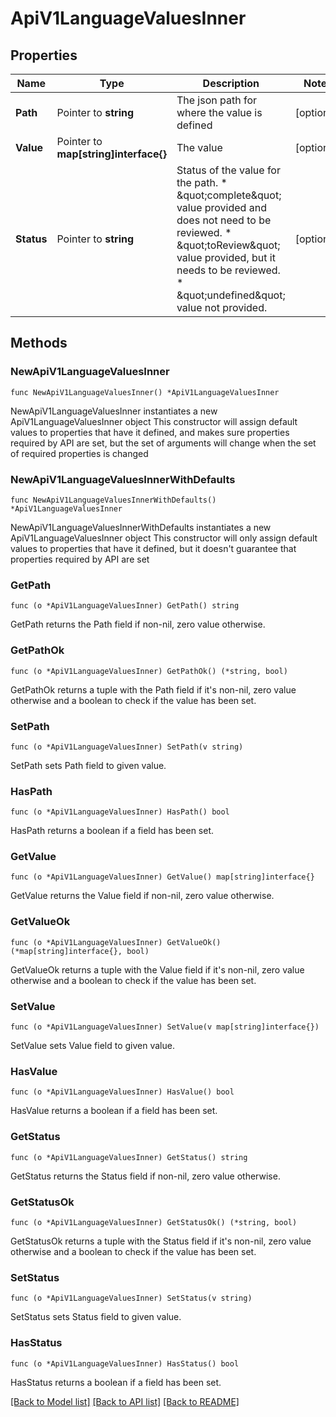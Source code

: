 # ApiV1LanguageValuesInner

## Properties

Name | Type | Description | Notes
------------ | ------------- | ------------- | -------------
**Path** | Pointer to **string** | The json path for where the value is defined | [optional] 
**Value** | Pointer to **map[string]interface{}** | The value | [optional] 
**Status** | Pointer to **string** | Status of the value for the path. * \&quot;complete\&quot; value provided and does not need to be reviewed. * \&quot;toReview\&quot; value provided, but it needs to be reviewed. * \&quot;undefined\&quot; value not provided.  | [optional] 

## Methods

### NewApiV1LanguageValuesInner

`func NewApiV1LanguageValuesInner() *ApiV1LanguageValuesInner`

NewApiV1LanguageValuesInner instantiates a new ApiV1LanguageValuesInner object
This constructor will assign default values to properties that have it defined,
and makes sure properties required by API are set, but the set of arguments
will change when the set of required properties is changed

### NewApiV1LanguageValuesInnerWithDefaults

`func NewApiV1LanguageValuesInnerWithDefaults() *ApiV1LanguageValuesInner`

NewApiV1LanguageValuesInnerWithDefaults instantiates a new ApiV1LanguageValuesInner object
This constructor will only assign default values to properties that have it defined,
but it doesn't guarantee that properties required by API are set

### GetPath

`func (o *ApiV1LanguageValuesInner) GetPath() string`

GetPath returns the Path field if non-nil, zero value otherwise.

### GetPathOk

`func (o *ApiV1LanguageValuesInner) GetPathOk() (*string, bool)`

GetPathOk returns a tuple with the Path field if it's non-nil, zero value otherwise
and a boolean to check if the value has been set.

### SetPath

`func (o *ApiV1LanguageValuesInner) SetPath(v string)`

SetPath sets Path field to given value.

### HasPath

`func (o *ApiV1LanguageValuesInner) HasPath() bool`

HasPath returns a boolean if a field has been set.

### GetValue

`func (o *ApiV1LanguageValuesInner) GetValue() map[string]interface{}`

GetValue returns the Value field if non-nil, zero value otherwise.

### GetValueOk

`func (o *ApiV1LanguageValuesInner) GetValueOk() (*map[string]interface{}, bool)`

GetValueOk returns a tuple with the Value field if it's non-nil, zero value otherwise
and a boolean to check if the value has been set.

### SetValue

`func (o *ApiV1LanguageValuesInner) SetValue(v map[string]interface{})`

SetValue sets Value field to given value.

### HasValue

`func (o *ApiV1LanguageValuesInner) HasValue() bool`

HasValue returns a boolean if a field has been set.

### GetStatus

`func (o *ApiV1LanguageValuesInner) GetStatus() string`

GetStatus returns the Status field if non-nil, zero value otherwise.

### GetStatusOk

`func (o *ApiV1LanguageValuesInner) GetStatusOk() (*string, bool)`

GetStatusOk returns a tuple with the Status field if it's non-nil, zero value otherwise
and a boolean to check if the value has been set.

### SetStatus

`func (o *ApiV1LanguageValuesInner) SetStatus(v string)`

SetStatus sets Status field to given value.

### HasStatus

`func (o *ApiV1LanguageValuesInner) HasStatus() bool`

HasStatus returns a boolean if a field has been set.


[[Back to Model list]](../README.md#documentation-for-models) [[Back to API list]](../README.md#documentation-for-api-endpoints) [[Back to README]](../README.md)



